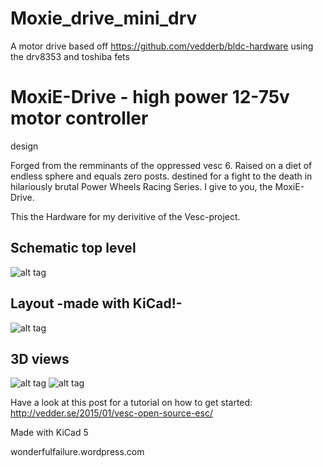 # Moxie_drive_mini_drv
A motor drive based off https://github.com/vedderb/bldc-hardware using the drv8353 and toshiba fets


MoxiE-Drive - high power 12-75v motor controller
=============

design

Forged from the remminants of the oppressed vesc 6.
Raised on a diet of endless sphere and equals zero posts.
destined for a fight to the death in hilariously brutal Power Wheels Racing Series.
I give to you, the MoxiE-Drive.

This the Hardware for my derivitive of the Vesc-project.

## Schematic top level
![alt tag](design/PNGs/Schematic-1.png)

## Layout -made with KiCad!-
![alt tag](design/PNGs/layout_4.12.png)

## 3D views
![alt tag](design/PNGs/3D_front.png)
![alt tag](design/PNGs/3D_back.png)

Have a look at this post for a tutorial on how to get started:
http://vedder.se/2015/01/vesc-open-source-esc/

Made with KiCad 5

wonderfulfailure.wordpress.com